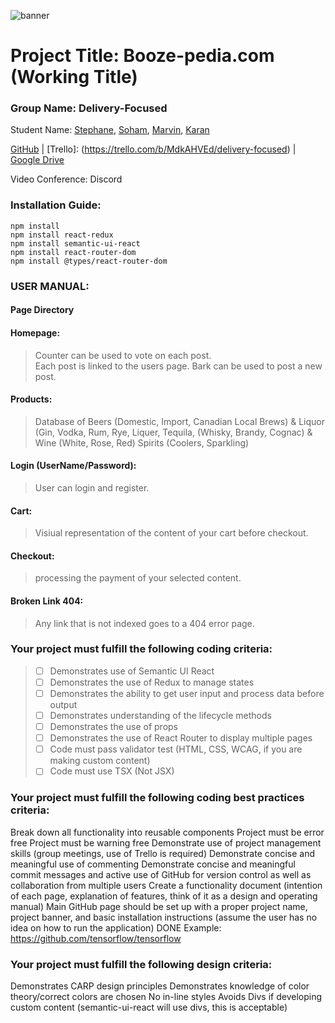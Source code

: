 ![banner](https://github.com/svaillancourt/TECHCareers-Capstone-Assignment/blob/master/Img/banner.png)

# Project Title: Booze-pedia.com  (Working Title)

### Group Name: Delivery-Focused

Student Name: [Stephane](http://github.com/svaillancourt), [Soham](http://github.com/sohampatelk), [Marvin](http://github.com/MarvRoldan), [Karan](http://github.com/KaranPandher)

[GitHub](https://github.com/svaillancourt/TECHCareers-Capstone-Assignment) | [Trello]: (https://trello.com/b/MdkAHVEd/delivery-focused) |
 [Google Drive](https://drive.google.com/drive/folders/1qXbzhE4FHtSnGMNoGACNNct19g7GrCTs?usp=sharing)

Video Conference: Discord

### Installation Guide:
    
    npm install
    npm install react-redux
    npm install semantic-ui-react
    npm install react-router-dom
    npm install @types/react-router-dom

### USER MANUAL: 

#### Page Directory

#### Homepage:
> Counter can be used to vote on each post.  
> Each post is linked to the users page. 
> Bark can be used to post a new post.

#### Products:

> Database of Beers (Domestic, Import, Canadian Local Brews) & Liquor (Gin, Vodka, Rum, Rye, Liquer, Tequila, (Whisky, Brandy, Cognac) & Wine (White, Rose, Red) Spirits (Coolers, Sparkling)

#### Login (UserName/Password):
> User can login and register.

#### Cart:
> Visiual representation of the content of your cart before checkout.

#### Checkout:
> processing the payment of your selected content.

#### Broken Link 404:
> Any link that is not indexed goes to a 404 error page.

### Your project must fulfill the following coding criteria:

> - [ ] Demonstrates use of Semantic UI React 
> - [ ] Demonstrates the use of Redux to manage states
> - [ ] Demonstrates the ability to get user input and process data before output
> - [ ] Demonstrates understanding of the lifecycle methods
> - [ ] Demonstrates the use of props
> - [ ] Demonstrates the use of React Router to display multiple pages
> - [ ] Code must pass validator test (HTML, CSS, WCAG, if you are making custom content)
> - [ ] Code must use TSX (Not JSX)

### Your project must fulfill the following coding best practices criteria:

Break down all functionality into reusable components
Project must be error free
Project must be warning free
Demonstrate use of project management skills (group meetings, use of Trello is required)
Demonstrate concise and meaningful use of commenting
Demonstrate concise and meaningful commit messages and active use of GitHub for version control as well as collaboration from multiple users
Create a functionality document (intention of each page, explanation of features, think of it as a design and operating manual)
Main GitHub page should be set up with a proper project name, project banner, and basic installation instructions (assume the user has no idea on how to run the application) DONE
Example: https://github.com/tensorflow/tensorflow

### Your project must fulfill the following design criteria:
Demonstrates CARP design principles
Demonstrates knowledge of color theory/correct colors are chosen
No in-line styles
Avoids Divs if developing custom content (semantic-ui-react will use divs, this is acceptable)
